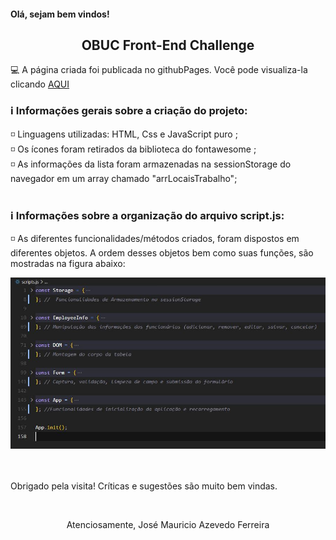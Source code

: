 #### Olá, sejam bem vindos!

<h2 align="center"> OBUC Front-End Challenge</h2>

 💻 A página criada foi publicada no githubPages. Você pode visualiza-la clicando [AQUI](https://jmauricioaferreira.github.io/obuc-frontend-challenge/)

 <h3> ℹ️ Informações gerais sobre a criação do projeto: </h3> 

◽ Linguagens utilizadas: HTML, Css e JavaScript puro ; </br>
◽ Os ícones foram retirados da biblioteca do fontawesome ; </br>
◽ As informações da lista foram armazenadas na sessionStorage do navegador em um array chamado "arrLocaisTrabalho"; </br>
</br>

 <h3> ℹ️ Informações sobre a organização do arquivo script.js: </h3> 

◽ As diferentes funcionalidades/métodos criados, foram dispostos em diferentes objetos. A ordem desses objetos bem como
suas funções, são mostradas na figura abaixo:

<img src="script-organization.JPG" alt="rocketfy" width="700"/>

</br>
</br>
</br>
<p> Obrigado pela visita! Críticas e sugestões são muito bem vindas.</p> </br>
<p align="center"> Atenciosamente, José Mauricio Azevedo Ferreira </p>

